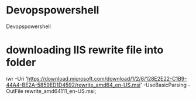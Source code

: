 # Devopspowershell
Devopspowershell

# downloading IIS rewrite file into folder
iwr -Uri 'https://download.microsoft.com/download/1/2/8/128E2E22-C1B9-44A4-BE2A-5859ED1D4592/rewrite_amd64_en-US.msi' -UseBasicParsing -OutFile rewrite_amd64111_en-US.msi;
